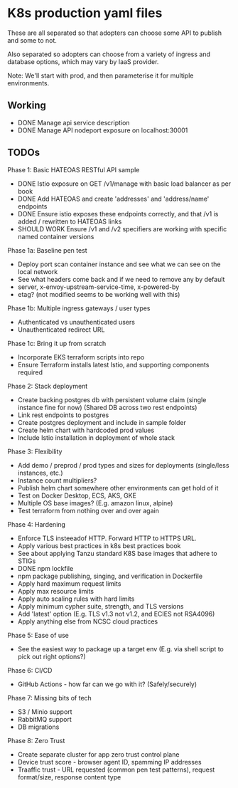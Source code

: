 # K8s production yaml files

These are all separated so that adopters can choose some API to publish and some to not.

Also separated so adopters can choose from a variety of ingress and database options, which may vary by IaaS provider.

Note: We'll start with prod, and then parameterise it for multiple environments.

## Working

- DONE Manage api service description
- DONE Manage API nodeport exposure on localhost:30001

## TODOs

Phase 1: Basic HATEOAS RESTful API sample
- DONE Istio exposure on GET /v1/manage with basic load balancer as per book
- DONE Add HATEOAS and create 'addresses' and 'address/name' endpoints
- DONE Ensure istio exposes these endpoints correctly, and that /v1 is added / rewritten to HATEOAS links
- SHOULD WORK Ensure /v1 and /v2 specifiers are working with specific named container versions

Phase 1a: Baseline pen test
- Deploy port scan container instance and see what we can see on the local network
- See what headers come back and if we need to remove any by default
 - server, x-envoy-upstream-service-time, x-powered-by
 - etag? (not modified seems to be working well with this)

Phase 1b: Multiple ingress gateways / user types
- Authenticated vs unauthenticated users
- Unauthenticated redirect URL

Phase 1c: Bring it up from scratch
- Incorporate EKS terraform scripts into repo
- Ensure Terraform installs latest Istio, and supporting components required

Phase 2: Stack deployment
- Create backing postgres db with persistent volume claim (single instance fine for now) (Shared DB across two rest endpoints)
- Link rest endpoints to postgres
- Create postgres deployment and include in sample folder
- Create helm chart with hardcoded prod values
- Include Istio installation in deployment of whole stack

Phase 3: Flexibility
- Add demo / preprod / prod types and sizes for deployments (single/less instances, etc.)
 - Instance count multipliers?
- Publish helm chart somewhere other environments can get hold of it
- Test on Docker Desktop, ECS, AKS, GKE
- Multiple OS base images? (E.g. amazon linux, alpine)
- Test terraform from nothing over and over again

Phase 4: Hardening
- Enforce TLS insteeadof HTTP. Forward HTTP to HTTPS URL.
- Apply various best practices in k8s best practices book
- See about applying Tanzu standard K8S base images that adhere to STIGs
- DONE npm lockfile
- npm package publishing, singing, and verification in Dockerfile
- Apply hard maximum request limits
- Apply max resource limits
- Apply auto scaling rules with hard limits
- Apply minimum cypher suite, strength, and TLS versions
- Add 'latest' option (E.g. TLS v1.3 not v1.2, and ECIES not RSA4096)
- Apply anything else from NCSC cloud practices

Phase 5: Ease of use
- See the easiest way to package up a target env (E.g. via shell script to pick out right options?)

Phase 6: CI/CD
- GitHub Actions - how far can we go with it? (Safely/securely)

Phase 7: Missing bits of tech
- S3 / Minio support
- RabbitMQ support
- DB migrations

Phase 8: Zero Trust
- Create separate cluster for app zero trust control plane
- Device trust score - browser agent ID, spamming IP addresses
- Traaffic trust - URL requested (common pen test patterns), request format/size, response content type